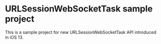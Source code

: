 # URLSessionWebSocketTask sample project

This is a sample project for new URLSessionWebSocketTask API introduced in iOS 13.
